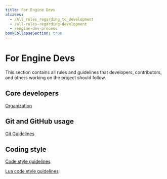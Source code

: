```yaml
---
title: For Engine Devs
aliases:
  - /All_rules_regarding_to_development
  - /all-rules-regarding-development
  - /engine-dev-process
bookCollapseSection: true
---
```


# For Engine Devs

This section contains all rules and guidelines that developers, contributors, and others working on the project should follow.

## Core developers

[Organization](/for-engine-devs/organization)

## Git and GitHub usage

[Git Guidelines](/for-engine-devs/git-guidelines)

## Coding style

[Code style guidelines](/for-engine-devs/code-style-guidelines)

[Lua code style guidelines](/for-engine-devs/lua-code-style-guidelines)
